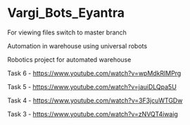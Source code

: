 # Vargi_Bots_Eyantra

For viewing files switch to master branch

Automation in warehouse using universal robots 

Robotics project for automated warehouse

Task 6 - https://www.youtube.com/watch?v=wpMdkRlMPrg

Task 5 - https://www.youtube.com/watch?v=jauiDLQpa5U

Task 4 - https://www.youtube.com/watch?v=3F3jcuWTGDw

Task 3 - https://www.youtube.com/watch?v=zNVQT4iwaig
